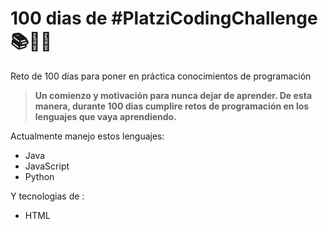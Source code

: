 # 100 dias de #PlatziCodingChallenge 📚🚶‍♂️
Reto de 100 días para poner en práctica conocimientos de programación
> **Un comienzo y motivación para nunca dejar de aprender. De esta manera, durante 100 dias cumplire retos de programación en los lenguajes que vaya aprendiendo.**

Actualmente manejo estos lenguajes:
- Java
- JavaScript
- Python

Y tecnologias de :

- HTML
